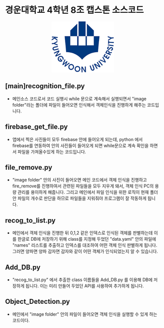 # 경운대학교 4학년 8조 캡스톤 소스코드

<div align="center">
    <a href="./">
        <img src="./ikw.png" width="40%"/>
    </a>
</div>

## [main]recognition_file.py
- 메인소스 코드로서 코드 실행시 while 문으로 계속해서 실행되면서 "image folder"라는 폴더에 파일이 들어오면 인식해서 객체인식을 진행하게 해주는 코드입니다.

## firebase_get_file.py
- 앱에서 찍은 사진들이 모두 firebase 안에 들어오게 되는데, python 에서 firebase를 연동하여 안의 사진들이 들어오게 되면 while문으로 계속 확인을 하면서 파일을 가져올수있게 하는 코드입니다.

## file_remove.py
- "image folder" 안의 사진이 들어오면 메인 코드에서 객체 인식을 진행하고 fire_remove를 진행하여서 관련된 파일들을 모두 지우게 돼서, 객체 인식 PC의 용량 관리를 용이하게 해줍니다. 그리고 메인에서 파일 인식을 위한 로직이 현재 폴더 안 파일의 개수로 판단을 하므로 파일들을 지워줘야 프로그램이 잘 작동하게 됩니다.

## recog_to_list.py
- 메인에서 객체 인식을 진행한 뒤 0,1,2 같은 인덱스로 인식된 객체를 판별하는데 이를 한글로 DB에 저장하기 위해 class를 지정해 두었던 "data.yaml" 안의 파일에 "names" 리스트를 추출하고 인덱스를 대조하여 어떤 객체 인식 판별하게 됩니다. 그러면 양파면 양파 감자면 감자와 같이 어떤 객체가 인식되었는지 알 수 있습니다.

## Add_DB.py
- "recog_to_list.py" 에서 추출한 class 이름들을 Add_DB.py 를 이용해 DB에 저장하게 됩니다. 이는 미리 만들어 두었던 API를 사용하여 추가하게 됩니다.

## Object_Detection.py
- 메인에서 "image folder" 안의 파일이 들어오면 객체 인식을 실행할 수 있게 하는 코드이다.
